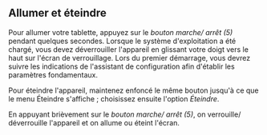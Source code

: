 ## Allumer et éteindre

Pour allumer votre tablette, appuyez sur le *bouton marche/ arrêt (5)* pendant quelques secondes. Lorsque le système d'exploitation a été chargé, vous devez déverrouiller l'appareil en glissant votre doigt vers le haut sur l'écran de verrouillage. Lors du premier démarrage, vous devrez suivre les indications de l'assistant de configuration afin d'établir les paramètres fondamentaux.

Pour éteindre l'appareil, maintenez enfoncé le même bouton jusqu'à ce que le menu Éteindre s'affiche ; choisissez ensuite l'option *Éteindre*. 

En appuyant brièvement sur le *bouton marche/ arrêt (5)*, on verrouille/ déverrouille l'appareil et on allume ou éteint l'écran.
